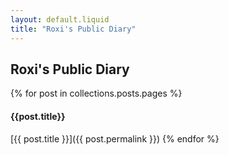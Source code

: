```yaml
---
layout: default.liquid
title: "Roxi's Public Diary"
---
```

## Roxi's Public Diary

{% for post in collections.posts.pages %}
#### {{post.title}}

[{{ post.title }}]({{ post.permalink }})
{% endfor %}

